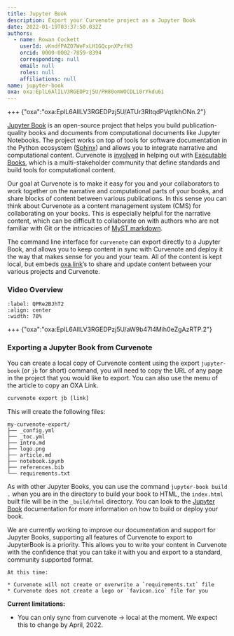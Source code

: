 ```yaml
---
title: Jupyter Book
description: Export your Curvenote project as a Jupyter Book
date: 2022-01-19T03:37:50.032Z
authors:
  - name: Rowan Cockett
    userId: vKndfPAZO7WeFxLH1GQcpnXPzfH3
    orcid: 0000-0002-7859-8394
    corresponding: null
    email: null
    roles: null
    affiliations: null
name: jupyter-book
oxa: oxa:EplL6AlILV3RGEDPzj5U/PH80omWOCDLi0rYkdu6i
---
```


+++ {"oxa":"oxa:EplL6AlILV3RGEDPzj5U/ATUr3RItqdPVqtIkhONn.2"}

[Jupyter Book](https://jupyterbook.org/) is an open-source project that helps you build publication-quality books and documents from computational documents like Jupyter Notebooks. The project works on top of tools for software documentation in the Python ecosystem ([Sphinx](https://www.sphinx-doc.org/en/master/)) and allows you to integrate narrative and computational content. Curvenote is [involved](https://executablebooks.org/en/latest/team.html) in helping out with [Executable Books](https://executablebooks.org/), which is a multi-stakeholder community that define standards and build tools for computational content.

Our goal at Curvenote is to make it easy for you and your collaborators to work together on the narrative and computational parts of your books, and share blocks of content between various publications. In this sense you can think about Curvenote as a content management system (CMS) for collaborating on your books. This is especially helpful for the narrative content, which can be difficult to collaborate on with authors who are not familiar with Git or the intricacies of [MyST markdown](https://myst-parser.readthedocs.io/en/latest/).

The command line interface for `curvenote` can export directly to a Jupyter Book, and allows you to keep content in sync with Curvenote and deploy it the way that makes sense for you and your team. All of the content is kept local, but embeds [oxa.link](https://oxa.link)’s to share and update content between your various projects and Curvenote.

### Video Overview

```{iframe} https://www.loom.com/embed/09cbe1aad53841f7b30cbef321edb495
:label: QPRe2BJhT2
:align: center
:width: 70%
```

+++ {"oxa":"oxa:EplL6AlILV3RGEDPzj5U/aW9b47l4Mih0eZgAzRTP.2"}

### Exporting a Jupyter Book from Curvenote

You can create a local copy of Curvenote content using the export `jupyter-book` (or `jb` for short) command, you will need to copy the URL of any page in the project that you would like to export. You can also use the menu of the article to copy an OXA Link.

```python
curvenote export jb [link]
```

This will create the following files:

```shell
my-curvenote-export/
├── _config.yml
├── _toc.yml
├── intro.md
├── logo.png
├── article.md
├── notebook.ipynb
├── references.bib
└── requirements.txt
```

As with other Jupyter Books, you can use the command `jupyter-book build .` when you are in the directory to build your book to HTML, the `index.html` built file will be in the `_build/html` directory. You can look to the [Jupyter Book](https://jupyterbook.org/intro.html) documentation for more information on how to build or deploy your book.

We are currently working to improve our documentation and support for Jupyter Books, supporting all features of Curvenote to export to JupyterBook is a priority. This allows you to write your content in Curvenote with the confidence that you can take it with you and export to a standard, community supported format.

````{important}
At this time:

* Curvenote will not create or overwrite a `requirements.txt` file
* Curvenote does not create a logo or `favicon.ico` file for you

````

**Current limitations:**

* You can only sync from curvenote → local at the moment. We expect this to change by April, 2022.

